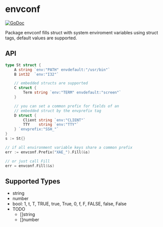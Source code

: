 # envconf

[![GoDoc](https://godoc.org/github.com/dotSlashLu/envconf?status.svg)](https://godoc.org/github.com/dotSlashLu/envconf)

Package envconf fills struct with system enviroment variables using struct
tags, default values are supported.

## API

```go
type St struct {
    A string `env:"PATH" envdefault:"/usr/bin"`
    B int32  `env:"I32"`

	// embedded structs are supported
    C struct {
        Term string `env:"TERM" envdefault:"screen"` 
    }

	// you can set a common prefix for fields of an 
	// embedded struct by the envprefix tag
	D struct {
		Client string `env:"CLIENT"`	
		TTY    string `env:"TTY"`
	} `envprefix:"SSH_"`
}
s := St{}

// if all environment variable keys share a common prefix
err := envconf.Prefix("XAE_").Fill(&s)

// or just call Fill
err = envconf.Fill(&s)
```

## Supported Types

- string
- number
- bool: 1, t, T, TRUE, true, True, 0, f, F, FALSE, false, False
- TODO
    - []string
    - []number


